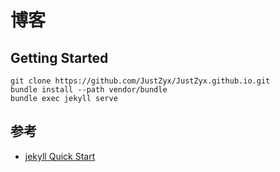 # 博客

## Getting Started
```
git clone https://github.com/JustZyx/JustZyx.github.io.git
bundle install --path vendor/bundle
bundle exec jekyll serve
```

## 参考
- [jekyll Quick Start](https://jekyllrb.com/docs/)